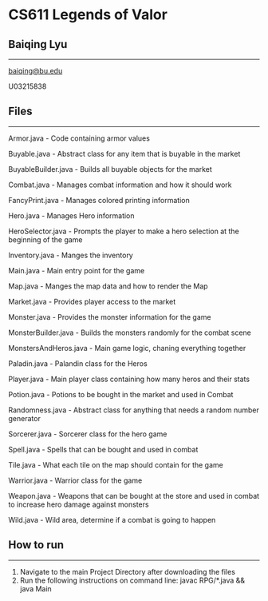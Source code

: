 # CS611 Legends of Valor

## Baiqing Lyu
---------------------------------------------------------------------------
baiqing@bu.edu

U03215838


## Files
---------------------------------------------------------------------------

Armor.java - Code containing armor values

Buyable.java - Abstract class for any item that is buyable in the market

BuyableBuilder.java - Builds all buyable objects for the market

Combat.java - Manages combat information and how it should work

FancyPrint.java - Manages colored printing information

Hero.java - Manages Hero information

HeroSelector.java - Prompts the player to make a hero selection at the beginning of the game

Inventory.java - Manges the inventory

Main.java - Main entry point for the game

Map.java - Manges the map data and how to render the Map

Market.java - Provides player access to the market

Monster.java - Provides the monster information for the game

MonsterBuilder.java - Builds the monsters randomly for the combat scene

MonstersAndHeros.java - Main game logic, chaning everything together

Paladin.java - Palandin class for the Heros

Player.java - Main player class containing how many heros and their stats

Potion.java - Potions to be bought in the market and used in Combat

Randomness.java - Abstract class for anything that needs a random number generator

Sorcerer.java - Sorcerer class for the hero game

Spell.java - Spells that can be bought and used in combat

Tile.java - What each tile on the map should contain for the game

Warrior.java - Warrior class for the game

Weapon.java - Weapons that can be bought at the store and used in combat to increase hero damage against monsters

Wild.java - Wild area, determine if a combat is going to happen


## How to run
---------------------------------------------------------------------------
1. Navigate to the main Project Directory after downloading the files
2. Run the following instructions on command line:
	javac RPG/*.java && java Main